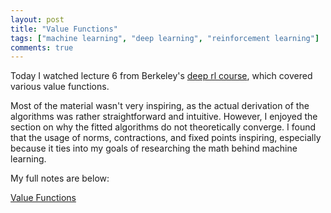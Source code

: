 ```yaml
---
layout: post
title: "Value Functions"
tags: ["machine learning", "deep learning", "reinforcement learning"]
comments: true
---
```


Today I watched lecture 6 from Berkeley's [deep rl course](http://rail.eecs.berkeley.edu/deeprlcourse-fa17/index.html), which covered various value functions.

Most of the material wasn't very inspiring, as the actual derivation of the algorithms was rather straightforward and intuitive. However, I enjoyed the section on why the fitted algorithms do not theoretically converge. I found that the usage of norms, contractions, and fixed points inspiring, especially because it ties into my goals of researching the math behind machine learning. 

My full notes are below:

[Value Functions](../pdfs/cs294/Value_Functions.pdf)